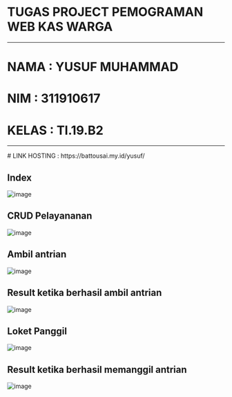# TUGAS PROJECT PEMOGRAMAN WEB KAS WARGA

<hr>

# NAMA  : YUSUF MUHAMMAD    
# NIM   : 311910617
# KELAS : TI.19.B2

<hr>
# LINK HOSTING : https://battousai.my.id/yusuf/



## Index

![image](https://user-images.githubusercontent.com/39154644/126063500-ea68bc9e-3c8d-40e9-9631-87250c682555.png)


## CRUD Pelayananan

![image](https://user-images.githubusercontent.com/39154644/126063524-be1479e1-c3ba-4f15-b3a4-427f5631621c.png)

## Ambil antrian

![image](https://user-images.githubusercontent.com/39154644/126063540-6a95db48-4357-4792-862a-146a24b1a9d3.png)


## Result ketika berhasil ambil antrian

![image](https://user-images.githubusercontent.com/39154644/126063553-b0de4012-de4d-4c62-ab6e-1bf4ca51750f.png)


## Loket Panggil

![image](https://user-images.githubusercontent.com/39154644/126063562-9473b1ad-21da-4a1b-a2f3-4e3db1fb39ba.png)


## Result ketika berhasil memanggil antrian

![image](https://user-images.githubusercontent.com/39154644/126063598-266ed9f8-9be8-4408-add6-85a14443c290.png)

